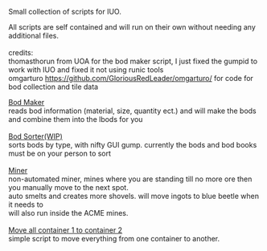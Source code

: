 Small collection of scripts for IUO.

All scripts are self contained and will run on their own without needing any additional files.<br>
<br>
credits:<br>
thomasthorun from UOA for the bod maker script, I just fixed the gumpid to work with IUO and fixed it not using runic tools<br>
omgarturo https://github.com/GloriousRedLeader/omgarturo/ for code for bod collection and tile data 

<a href= https://github.com/Leigheas/Insane-UO/blob/main/Scripts/bod_maker.py>Bod Maker</a><br>
reads bod information (material, size, quantity ect.) and will make the bods and combine them into the lbods for you<br>
<br>
<a href= https://github.com/Leigheas/Insane-UO/blob/main/Scripts/bod_sorter_v1.py>Bod Sorter(WIP)</a><br>
sorts bods by type, with nifty GUI gump. currently the bods and bod books must be on your person to sort<br>
<br>
<a href= https://github.com/Leigheas/Insane-UO/blob/main/Scripts/miner.py>Miner</a><br>
non-automated miner, mines where you are standing till no more ore then you manually move to the next spot.<br> 
auto smelts and creates more shovels. will move ingots to blue beetle when it needs to<br>
will also run inside the ACME mines.<br>
<br>
<a href= https://github.com/Leigheas/Insane-UO/blob/main/Scripts/moveallcont1tocont2.py>Move all container 1 to container 2</a><br>
simple script to move everything from one container to another.<br>
